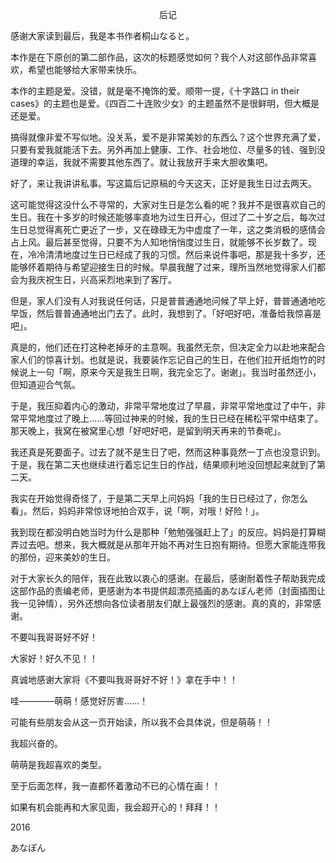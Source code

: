 <p align="center">后记</p>

感谢大家读到最后，我是本书作者桐山なると。

本作是在下原创的第二部作品，这次的标题感觉如何？我个人对这部作品非常喜欢，希望也能够给大家带来快乐。

本作的主题是爱。没错，就是毫不掩饰的爱。顺带一提，《十字路口 in their cases》的主题也是爱。《四百二十连败少女》的主题虽然不是很鲜明，但大概是还是爱。

搞得就像非爱不写似地。没关系，爱不是非常美妙的东西么？这个世界充满了爱，只要有爱我就能活下去。另外再加上健康、工作、社会地位、尽量多的钱、强到没道理的幸运，我就不需要其他东西了。就让我放开手来大胆收集吧。

好了，来让我讲讲私事。写这篇后记原稿的今天这天，正好是我生日过去两天。

这可能觉得这没什么不寻常的，大家对生日是怎么看的呢？我并不是很喜欢自己的生日。我在十多岁的时候还能够率直地为过生日开心，但过了二十岁之后，每次过生日总觉得离死亡更近了一步，又在碌碌无为中虚度了一年，这之类消极的感情会占上风。最后甚至觉得，只要不为人知地悄悄度过生日，就能够不长岁数了。现在，冷冷清清地度过生日已经成了我的习惯。然后来说件事吧，那是我十多岁，还能够怀着期待与希望迎接生日的时候。早晨我醒了过来，理所当然地觉得家人们都会为我庆祝生日，兴高采烈地来到了客厅。

但是，家人们没有人对我说任何话，只是普普通通地问候了早上好，普普通通地吃早饭，然后普普通通地出门去了。此时，我想到了。「好吧好吧，准备给我惊喜是吧」。

真是的，他们还在打这种老掉牙的主意啊。我虽然无奈，但决定全力以赴地来配合家人们的惊喜计划。也就是说，我要装作忘记自己的生日，在他们拉开纸炮竹的时候说上一句「啊，原来今天是我生日啊，我完全忘了。谢谢」。我当时虽然还小，但知道迎合气氛。

于是，我压抑着内心的激动，非常平常地度过了早晨，非常平常地度过了中午，非常平常地度过了晚上……等回过神来的时候，我的生日已经在稀松平常中结束了。那天晚上，我窝在被窝里心想「好吧好吧，是留到明天再来的节奏呢」。

我还真是死要面子。过去了就不是生日了吧，然而这种事竟然一丁点也没意识到。于是，我在第二天也继续进行着忘记生日的作战，结果顺利地没回想起来就到了第二天。

我实在开始觉得奇怪了，于是第二天早上问妈妈「我的生日已经过了，你怎么看」。然后，妈妈非常惊讶地拍合双手，说「啊，对哦！好险！」。

我到现在都没明白她当时为什么是那种「勉勉强强赶上了」的反应。妈妈是打算糊弄过去吧。想来，我大概就是从那年开始不再对生日抱有期待。但愿大家能连带我的那份，迎来美妙的生日。

对于大家长久的陪伴，我在此致以衷心的感谢。在最后，感谢耐着性子帮助我完成这部作品的责编老师，更感谢为本书提供超漂亮插画的あなぽん老师（封面插图让我一见钟情），另外还想向各位读者朋友们献上最强烈的感谢。真的真的，非常感谢。

不要叫我哥哥好不好！

大家好！好久不见！！

真诚地感谢大家将《不要叫我哥哥好不好！》拿在手中！！

哇————萌萌！感觉好厉害……！

可能有些朋友会从这一页开始读，所以我不会具体说，但是萌萌！！

我超兴奋的。

萌萌是我超喜欢的类型。

至于后面怎样，我一直都怀着激动不已的心情在画！！

如果有机会能再和大家见面，我会超开心的！拜拜！！

2016

あなぽん

